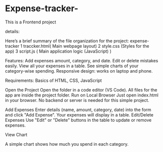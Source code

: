 # Expense-tracker-
This  is a Frontend project 

details:

Here’s a brief summary of the  file organization for the project:
expense-tracker
1 traccker.html( Main webpage layout)
2 style.css (Styles for the app)
3 script.js ( Main application logic (JavaScript) )

Features:
Add expenses  amount, category, and date.
Edit or delete mistakes easily.
View all your expenses in a table.
See simple charts of your category-wise spending.
Responsive design: works on laptop and phone.

Requirements:
Basics of HTML, CSS, JavaScript

Open the Project
Open the folder in a code editor (VS Code).
All files for the app are inside the project folder.
Run on Local Browser
Just open index.html in your browser.
No backend or server is needed for this simple project.

Add Expenses
Enter details (name, amount, category, date) into the form and click "Add Expense".
Your expenses will display in a table.
Edit/Delete Expenses
Use "Edit" or "Delete" buttons in the table to update or remove expenses.

View Chart

A simple chart shows how much you spend in each category.
